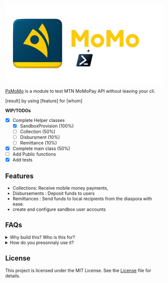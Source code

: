 [![repo_banner](./docs/images/momo_logo.png)](https://momodeveloper.mtn.com)

[PsMoMo](https://www.powershellgallery.com/packages/PsMoMo) is a module to test
MTN MoMoPay API without leaving your cli.

[result] by using [feature] for [whom]

**WIP/TODOs**

- [x] Complete Helper classes
  - [x] SandboxProvision (100%)
  - [ ] Collection (50%)
  - [ ] Disbursment (10%)
  - [ ] Remittance (10%)
- [x] Complete main class (50%)
- [ ] Add Public functions
- [x] Add tests

## Features

- Collections: Receive mobile money payments,
- Disbursements : Deposit funds to users
- Remittances : Send funds to local recipients from the diaspora with ease.
- create and configure sandbox user accounts

## FAQs

<details>
  <summary>Why build this? Who is this for?</summary>

⤷ **Answer goes here**

- [ex](https://www.powershellgallery.com/packages/Pipeworks/1.9.9.4/Content/Get-Paid.ps1)
- Bar

`Explain important topic`

</details>

<details>
  <summary>How do you presonnaly use it?</summary>

⤷ **Answer goes here**

- Foo
- Bar

`Example`:

```js
function logSomething(something) {
  console.log("Something", something);
}
```

</details>

## License

This project is licensed under the MIT License. See the
[License](https://alainQtec.MIT-license.org) file for details.

